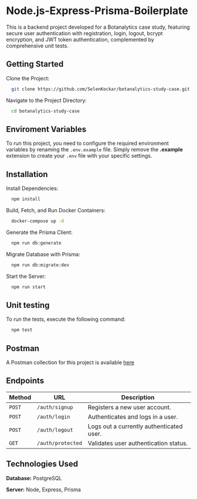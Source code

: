 
# Node.js-Express-Prisma-Boilerplate

This is a backend project developed for a Botanalytics case study, featuring secure user authentication with registration, login, logout, bcrypt encryption, and JWT token authentication, complemented by comprehensive unit tests.

## Getting Started

Clone the Project:

```bash
  git clone https://github.com/SelenKockar/botanalytics-study-case.git
```

Navigate to the Project Directory:

```bash
  cd botanalytics-study-case
```

## Enviroment Variables

To run this project, you need to configure the required environment variables by renaming the `.env.example` file. Simply remove the **.example** extension to create your `.env` file with your specific settings.

## Installation

Install Dependencies:

```bash
  npm install
```

Build, Fetch, and Run Docker Containers:

```bash
  docker-compose up -d
```

Generate the Prisma Client:

```bash
  npm run db:generate
```

Migrate Database with Prisma:

```bash
  npm run db:migrate:dev
```

Start the Server:

```bash
  npm run start
```

  
## Unit testing

To run the tests, execute the following command:

```bash
  npm test
```

  
## Postman
A Postman collection for this project is available [here](https://warped-trinity-749453.postman.co/workspace/New-Team-Workspace~e291c0e0-e070-436b-919d-6905245a8dbb/collection/32027462-f956947a-90da-4192-b6ea-60116d5e621f?action=share&creator=32027462)

## Endpoints

| Method   | URL                                      | Description                              |
| -------- | ---------------------------------------- | ---------------------------------------- |
| `POST`   | `/auth/signup`                           | Registers a new user account.            |
| `POST`   | `/auth/login`                            | Authenticates and logs in a user.        |
| `POST`   | `/auth/logout`                           | Logs out a currently authenticated user. |
| `GET`    | `/auth/protected`                        | Validates user authentication status.    |

  
## Technologies Used

**Database:** PostgreSQL

**Server:** Node, Express, Prisma

  
